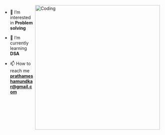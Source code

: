 <img align="right" alt="Coding" width="400" src="https://cdn.dribbble.com/users/1162077/screenshots/3848914/programmer.gif">





- 🔭 I’m  interested in  **Problem solving**

- 🌱 I’m currently learning **DSA**

- 📫 How to reach me **prathameshamundkar@gmail.com**
